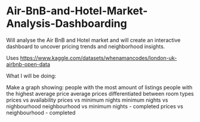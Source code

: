 # Air-BnB-and-Hotel-Market-Analysis-Dashboarding

Will analyse the Air BnB and Hotel market and will create an interactive dashboard to uncover pricing trends and neighborhood insights.

Uses https://www.kaggle.com/datasets/whenamancodes/london-uk-airbnb-open-data 

What I will be doing:

Make a graph showing:
people with the most amount of listings
people with the highest average price
average prices differentiated between room types
prices vs availability
prices vs minimum nights
minimum nights vs nighbourhood
neighbourhood vs minimum nights - completed
prices vs neighbourhood - completed
